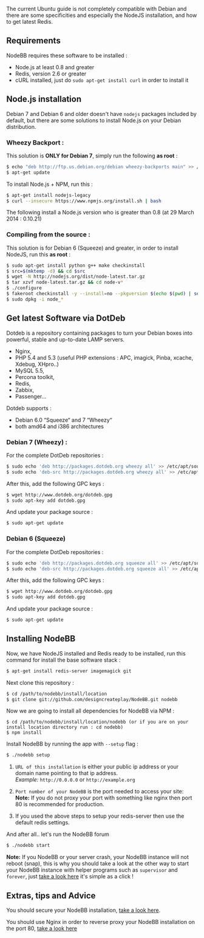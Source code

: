 The current Ubuntu guide is not completely compatible with Debian and there are some specificities and especially the NodeJS installation, and how to get latest Redis.

## Requirements
NodeBB requires these software to be installed :
* Node.js at least 0.8 and greater
* Redis, version 2.6 or greater
* cURL installed, just do `sudo apt-get install curl` in order to install it

## Node.js installation

Debian 7 and Debian 6 and older doesn't have `nodejs` packages included by default, but there are some solutions to install Node.js on your Debian distribution.

### Wheezy Backport :

This solution is **ONLY for Debian 7**, simply run the following **as root** :
``` bash
$ echo "deb http://ftp.us.debian.org/debian wheezy-backports main" >> /etc/apt/sources.list
$ apt-get update
```

To install Node.js + NPM, run this :
``` bash
$ apt-get install nodejs-legacy
$ curl --insecure https://www.npmjs.org/install.sh | bash
```

The following install a Node.js version who is greater than 0.8 (at 29 March 2014 : 0.10.21)

### Compiling from the source :

This solution is for Debian 6 (Squeeze) and greater, in order to install NodeJS, run this **as root** :
``` bash
$ sudo apt-get install python g++ make checkinstall
$ src=$(mktemp -d) && cd $src
$ wget -N http://nodejs.org/dist/node-latest.tar.gz
$ tar xzvf node-latest.tar.gz && cd node-v*
$ ./configure
$ fakeroot checkinstall -y --install=no --pkgversion $(echo $(pwd) | sed -n -re's/.+node-v(.+)$/\1/p') make -j$(($(nproc)+1)) install
$ sudo dpkg -i node_*
```

## Get latest Software via DotDeb

Dotdeb is a repository containing packages to turn your Debian boxes into powerful, stable and up-to-date LAMP servers.

* Nginx,
* PHP 5.4 and 5.3 (useful PHP extensions : APC, imagick, Pinba, xcache, Xdebug, XHpro..)
* MySQL 5.5,
* Percona toolkit,
* Redis,
* Zabbix,
* Passenger…

Dotdeb supports :

* Debian 6.0 “Squeeze“ and 7 “Wheezy“
* both amd64 and i386 architectures

### Debian 7 (Wheezy) :

For the complete DotDeb repositories :
``` bash
$ sudo echo 'deb http://packages.dotdeb.org wheezy all' >> /etc/apt/sources.list
$ sudo echo 'deb-src http://packages.dotdeb.org wheezy all' >> /etc/apt/sources.list
```

After this, add the following GPC keys :
``` bash
$ wget http://www.dotdeb.org/dotdeb.gpg
$ sudo apt-key add dotdeb.gpg
```

And update your package source :
``` bash 
$ sudo apt-get update
```

### Debian 6 (Squeeze)

For the complete DotDeb repositories :
``` bash
$ sudo echo 'deb http://packages.dotdeb.org squeeze all' >> /etc/apt/sources.list
$ sudo echo 'deb-src http://packages.dotdeb.org squeeze all' >> /etc/apt/sources.list
```

After this, add the following GPC keys :
``` bash
$ wget http://www.dotdeb.org/dotdeb.gpg
$ sudo apt-key add dotdeb.gpg
```

And update your package source :
``` bash 
$ sudo apt-get update
```

## Installing NodeBB

Now, we have NodeJS installed and Redis ready to be installed, run this command for install the base software stack :
``` bash
$ apt-get install redis-server imagemagick git
```

Next clone this repository :
``` bash
$ cd /path/to/nodebb/install/location
$ git clone git://github.com/designcreateplay/NodeBB.git nodebb
```
Now we are going to install all dependencies for NodeBB via NPM :

    $ cd /path/to/nodebb/install/location/nodebb (or if you are on your install location directory run : cd nodebb)
    $ npm install

Install NodeBB by running the app with `--setup` flag :
``` bash
$ ./nodebb setup
```

1. `URL of this installation` is either your public ip address or your domain name pointing to that ip address.  
    *Example:* `http://0.0.0.0` or `http://example.org`  

2. `Port number of your NodeBB` is the port needed to access your site:  
    **Note:** If you do not proxy your port with something like nginx then port 80 is recommended for production.  
3. If you used the above steps to setup your redis-server then use the default redis settings.

And after all.. let's run the NodeBB forum
``` bash
$ ./nodebb start
```

**Note:** If you NodeBB or your server crash, your NodeBB instance will not reboot (snap), this is why you should take a look at the other way to start your NodeBB instance with helper programs such as `supervisor` and `forever`, just [take a look here](https://github.com/designcreateplay/NodeBB/wiki/How-to-run-NodeBB) it's simple as a click !

## Extras, tips and Advice

You should secure your NodeBB installation, [take a look here](https://github.com/designcreateplay/NodeBB#securing-nodebb).

You should use Nginx in order to reverse proxy your NodeBB installation on the port 80, [take a look here](https://github.com/designcreateplay/NodeBB/wiki/Configuring-nginx-as-a-proxy-to-NodeBB)